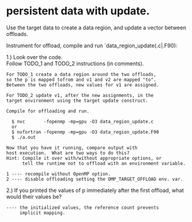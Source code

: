 # persistent data with update.

Use the target data to create a data region,
and update a vector between offloads.

Instrument for offload, compile and run `data_region_update(.c|.F90):

1.) Look over the code.  
    Follow  TODO_1 and TODO_2 instructions (in comments).  

    For TODO_1 create a data region around the two offloads,
    so the p is mapped tofrom and v1 and v2 are mapped "to".
    Between the two offloads, new values for v1 are assigned.

    For TODO_2 update v1, after the new assignments, in the 
    target environment using the target update construct.

    Compile for offloading and run.

      $ nvc       -fopenmp -mp=gpu -O3 data_region_update.c 
      or
      $ nvfortran -fopenmp -mp=gpu -O3 data_region_update.F90
      $ ./a.out

    Now that you have it running, compare output with
    host execution.  What are two ways to do this?
    Hint: Compile it over with/without appropriate options, or
          tell the runtime not to offload with an environment variable.

    1 ---- recompile without OpenMP option.
    2 ---- disable offloading setting the OMP_TARGET_OFFLOAD env. var.

2.) If you printed the values of p immediately after the first
    offload, what would their values be?

    ---- the initialized values, the reference count prevents 
         implicit mapping.
